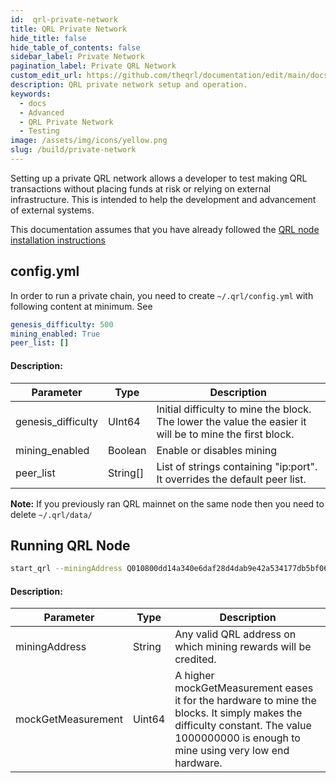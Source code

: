 ```yaml
---
id:  qrl-private-network
title: QRL Private Network
hide_title: false
hide_table_of_contents: false
sidebar_label: Private Network
pagination_label: Private QRL Network
custom_edit_url: https://github.com/theqrl/documentation/edit/main/docs/Build/qrl-private-network.md
description: QRL private network setup and operation.
keywords:
  - docs
  - Advanced
  - QRL Private Network
  - Testing
image: /assets/img/icons/yellow.png
slug: /build/private-network
---
```



Setting up a private QRL network allows a developer to test making QRL transactions without placing funds at risk or relying on external infrastructure. This is intended to help the development and advancement of external systems.


This documentation assumes that you have already followed the [QRL node installation instructions](/use/node/installation)


## config.yml

In order to run a private chain, you need to create `~/.qrl/config.yml` with following content at minimum. See 

```yml
genesis_difficulty: 500
mining_enabled: True
peer_list: []
```


#### Description:

| **Parameter** | **Type** | **Description** |
| --- | --- | --- |
| genesis_difficulty | UInt64 | Initial difficulty to mine the block. The lower the value the easier it will be to mine the first block. |
| mining_enabled | Boolean | Enable or disables mining |
| peer_list | String[] | List of strings containing "ip:port". It overrides the default peer list. |


**Note:** If you previously ran QRL mainnet on the same node then you need to delete `~/.qrl/data/`


## Running QRL Node

```bash
start_qrl --miningAddress Q010800dd14a340e6daf28d4dab9e42a534177db5bf06ef1bb300452f606a17331bacca9453aac1 --mockGetMeasurement 1000000000
```


#### Description:

| **Parameter** | **Type** | **Description** |
| --- | --- | --- |
| miningAddress | String | Any valid QRL address on which mining rewards will be credited. |
| mockGetMeasurement | Uint64 | A higher mockGetMeasurement eases it for the hardware to mine the blocks. It simply makes the difficulty constant. The value 1000000000 is enough to mine using very low end hardware. |

